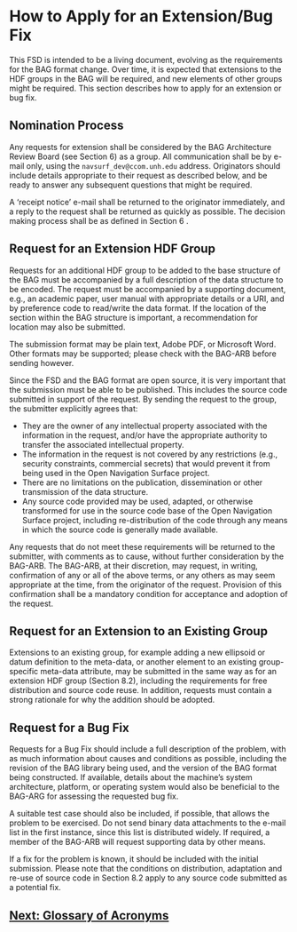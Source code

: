 # How to Apply for an Extension/Bug Fix

This FSD is intended to be a living document, evolving as the requirements for the BAG format change.  Over time, it is expected that extensions to the HDF groups in the BAG will be required, and new elements of other groups might be required.  This section describes how to apply for an extension or bug fix.

## Nomination Process

Any requests for extension shall be considered by the BAG Architecture Review Board (see Section 6) as a group.  All communication shall be by e-mail only, using the ``navsurf_dev@ccom.unh.edu`` address.  Originators should include details appropriate to their request as described below, and be ready to answer any subsequent questions that might be required.

A ‘receipt notice’ e-mail shall be returned to the originator immediately, and a reply to the request shall be returned as quickly as possible.  The decision making process shall be as defined in Section 6 .

## Request for an Extension HDF Group

Requests for an additional HDF group to be added to the base structure of the BAG must be accompanied by a full description of the data structure to be encoded.  The request must be accompanied by a supporting document, e.g., an academic paper, user manual with appropriate details or a URI, and by preference code to read/write the data format.  If the location of the section within the BAG structure is important, a recommendation for location may also be submitted.

The submission format may be plain text, Adobe PDF, or Microsoft Word.  Other formats may be supported; please check with the BAG-ARB before sending however.

Since the FSD and the BAG format are open source, it is very important that the submission must be able to be published.  This includes the source code submitted in support of the request.  By sending the request to the group, the submitter explicitly agrees that:

*    They are the owner of any intellectual property associated with the information in the request, and/or have the appropriate authority to transfer the associated intellectual property.
*    The information in the request is not covered by any restrictions (e.g., security constraints, commercial secrets) that would prevent it from being used in the Open Navigation Surface project.
*    There are no limitations on the publication, dissemination or other transmission of the data structure.
*    Any source code provided may be used, adapted, or otherwise transformed for use in the source code base of the Open Navigation Surface project, including re-distribution of the code through any means in which the source code is generally made available.

Any requests that do not meet these requirements will be returned to the submitter, with comments as to cause, without further consideration by the BAG-ARB.  The BAG-ARB, at their discretion, may request, in writing, confirmation of any or all of the above terms, or any others as may seem appropriate at the time, from the originator of the request.  Provision of this confirmation shall be a mandatory condition for acceptance and adoption of the request.

## Request for an Extension to an Existing Group

Extensions to an existing group, for example adding a new ellipsoid or datum definition to the meta-data, or another element to an existing group-specific meta-data attribute, may be submitted in the same way as for an extension HDF group (Section 8.2), including the requirements for free distribution and source code reuse.  In addition, requests must contain a strong rationale for why the addition should be adopted.

## Request for a Bug Fix

Requests for a Bug Fix should include a full description of the problem, with as much information about causes and conditions as possible, including the revision of the BAG library being used, and the version of the BAG format being constructed.   If available, details about the machine’s system architecture, platform, or operating system would also be beneficial to the BAG-ARG for assessing the requested bug fix.

A suitable test case should also be included, if possible, that allows the problem to be exercised.  Do not send binary data attachments to the e-mail list in the first instance, since this list is distributed widely.  If required, a member of the BAG-ARB will request supporting data by other means.

If a fix for the problem is known, it should be included with the initial submission.  Please note that the conditions on distribution, adaptation and re-use of source code in Section 8.2 apply to any source code submitted as a potential fix.

## [Next: Glossary of Acronyms](FSD-Glossary.md)